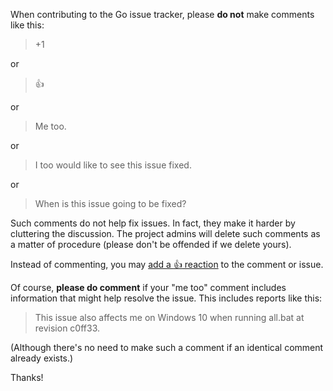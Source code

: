 When contributing to the Go issue tracker, please **do not** make comments like this:

> +1

or

> :+1: 

or

> Me too.

or

> I too would like to see this issue fixed.

or

> When is this issue going to be fixed?

Such comments do not help fix issues. In fact, they make it harder by cluttering the discussion. The project admins will delete such comments as a matter of procedure (please don't be offended if we delete yours).

Instead of commenting, you may [add a :+1: reaction](https://help.github.com/articles/about-discussions-in-issues-and-pull-requests/#reacting-to-ideas-in-issues-and-pull-requests) to the comment or issue.

Of course, **please do comment** if your "me too" comment includes information that might help resolve the issue. This includes reports like this:

> This issue also affects me on Windows 10 when running all.bat at revision c0ff33.

(Although there's no need to make such a comment if an identical comment already exists.)

Thanks!